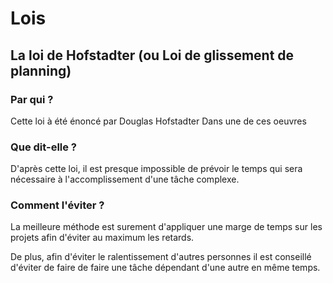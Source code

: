# Lois
## La loi de Hofstadter (ou Loi de glissement de planning)

### Par qui ? 

Cette loi à été énoncé par Douglas Hofstadter Dans une de ces oeuvres

### Que dit-elle ?

D'après cette loi, il est presque impossible de prévoir le temps qui sera nécessaire à l'accomplissement d'une tâche complexe. 

### Comment l'éviter ?

La meilleure méthode est surement d'appliquer une marge de temps sur les projets afin d'éviter au maximum les retards.

De plus, afin d'éviter le ralentissement d'autres personnes il est conseillé d'éviter de faire de faire une tâche dépendant d'une autre en même temps.  

